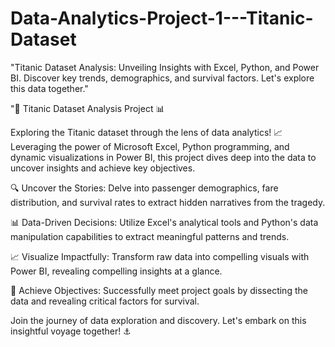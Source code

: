 # Data-Analytics-Project-1---Titanic-Dataset
"Titanic Dataset Analysis: Unveiling Insights with Excel, Python, and Power BI. Discover key trends, demographics, and survival factors. Let's explore this data together."

"🚢 Titanic Dataset Analysis Project 📊

Exploring the Titanic dataset through the lens of data analytics! 📈 Leveraging the power of Microsoft Excel, Python programming, and dynamic visualizations in Power BI, this project dives deep into the data to uncover insights and achieve key objectives. 

🔍 Uncover the Stories: Delve into passenger demographics, fare distribution, and survival rates to extract hidden narratives from the tragedy.

📊 Data-Driven Decisions: Utilize Excel's analytical tools and Python's data manipulation capabilities to extract meaningful patterns and trends.

📈 Visualize Impactfully: Transform raw data into compelling visuals with Power BI, revealing compelling insights at a glance.

🎯 Achieve Objectives: Successfully meet project goals by dissecting the data and revealing critical factors for survival.

Join the journey of data exploration and discovery. Let's embark on this insightful voyage together! ⚓

